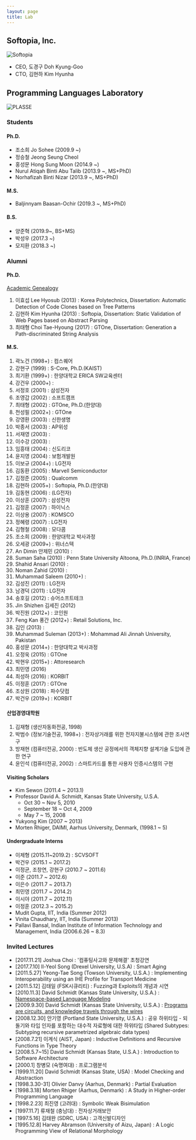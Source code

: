 ```yaml
---
layout: page
title: Lab
---
```


Softopia, Inc.
--------------

![Softopia](https://i.imgur.com/3Z4nx6n.png)

-	CEO, 도경구 Doh Kyung-Goo
-	CTO, 김현하 Kim Hyunha

Programming Languages Laboratory
--------------------------------

![PLASSE](https://i.imgur.com/HioSLuL.png)

### Students

#### Ph.D.
- 조소희 Jo Sohee (2009.9 ~)
- 정승철 Jeong Seung Cheol
- 홍성문 Hong Sung Moon (2014.9 ~)
- Nurul Atiqah Binti Abu Talib (2013.9 ~, MS+PhD)
- Norhafizah Binti Nizar (2013.9 ~, MS+PhD)

#### M.S.
- Baljinnyam Baasan-Ochir (2019.3 ~, MS+PhD)

#### B.S.
- 양준혁 (2019.9~, BS+MS)
- 박성우 (2017.3 ~)
- 모지환 (2018.3 ~)

### Alumni

#### Ph.D.
[Academic Genealogy](https://www.genealogy.math.ndsu.nodak.edu/id.php?id=81015)

1. 이효섭 Lee Hyosub (2013) : Korea Polytechnics, Dissertation: Automatic Detection of Code Clones based on Tree Patterns
2. 김현하 Kim Hyunha (2013) : Softopia, Dissertation: Static Validation of Web Pages based on Abstract Parsing
3. 최태형 Choi Tae-Hyoung (2017) : GTOne, Dissertation: Generation a Path-discriminated String Analysis

#### M.S.

1. 곽노건 (1998+) : 컴스퀘어
2. 강현구 (1999) : S-Core, Ph.D.(KAIST)
3. 최기환 (1999+) : 한양대학교 ERICA SW교육센터
4. 강건우 (2000+) :
5. 서정호 (2001) : 삼성전자
6. 조영갑 (2002) : 소프트캠프
7. 최태형 (2002) : GTOne, Ph.D.(한양대)
8. 천성필 (2002+) : GTOne
9. 강영환 (2003) : 신한생명
10. 박종서 (2003) : AP위성
11. 서재영 (2003) :
12. 이수강 (2003) :
13. 임흥태 (2004) : 신도리코
14. 윤지영 (2004) : 보험개발원
15. 이보규 (2004+) : LG전자
16. 김동환 (2005) : Marvell Semiconductor
17. 김정준 (2005) : Qualcomm
18. 김현하 (2005+) : Softopia, Ph.D.(한양대)
19. 김동현 (2006) : (LG전자)
20. 이상훈 (2007) : 삼성전자
21. 김정훈 (2007) : 하이닉스
22. 이상용 (2007) : KOMSCO
23. 정혜령 (2007) : LG전자
24. 김형철 (2008) : 모다콤
25. 조소희 (2009) : 한양대학교 박사과정
26. 오세광 (2009+) : 위너스텍
27. An Dimin 안제민 (2010) :
28. Suman Saha (2010) : Penn State University Altoona, Ph.D.(INRIA, France)
29. Shahid Ansari (2010) :
30. Noman Zahid (2010) :
31. Muhammad Saleem (2010+) :
32. 김성진 (2011) : LG전자
33. 남경덕 (2011) : LG전자
34. 송호길 (2012) : 슈어소프트테크
35. Jin Shizhen 김세진 (2012)
36. 박진원 (2012+) : 코인원
37. Feng Kan 풍간 (2012+) : Retail Solutions, Inc.
38. 김인 (2013) :
39. Muhammad Suleman (2013+) : Mohammad Ali Jinnah University, Pakistan
40. 홍성문 (2014+) : 한양대학교 박사과정
41. 오정욱 (2015) : GTOne
42. 박현우 (2015+) : Attoresearch
43. 최민영 (2016)
44. 최성하 (2016) : KORBIT
45. 이정훈 (2017) : GTOne
46. 조상원 (2018) : 파수닷컴
47. 박건우 (2019+) : KORBIT

#### 산업경영대학원
1. 김재형 (생산자동화전공, 1998)
2. 박범수 (정보기술전공, 1998+) : 전자상거래를 위한 전자지불시스템에 관한 조사연구
3. 방재현 (컴퓨터전공, 2000) : 반도체 생산 공정에서의 객체지향 설계기술 도입에 관한 연구
4. 윤인석 (컴퓨터전공, 2002) : 스마트카드를 통한 사용자 인증시스템의 구현

#### Visiting Scholars
- Kim Sewon (2011.4 ~ 2013.1)
- Professor David A. Schmidt, Kansas State University, U.S.A.
  - Oct 30 ~ Nov 5, 2010
  - September 18 ~ Oct 4, 2009
  - May 7 ~ 15, 2008
- Yukyong Kim (2007 ~ 2013)
- Morten Rhiger, DAIMI, Aarhus University, Denmark, (1998.1 ~ 5)

#### Undergraduate Interns
- 이제형 (2015.11~2019.2) : SCVSOFT
- 박건우 (2015.1 ~ 2017.2)
- 이정균, 조창연, 강현구 (2010.7 ~ 2011.6)
- 이준 (2011.7 ~ 2012.6)
- 이은수 (2011.7 ~ 2013.7)
- 최민영 (2011.7 ~ 2014.2)
- 이시야 (2011.7 ~ 2012.11)
- 이정훈 (2012.3 ~ 2015.2)
- Mudit Gupta, IIT, India (Summer 2012)
- Vinita Chaudhary, IIT, India (Summer 2013)
- Pallavi Bansal, Indian Institute of Information Technology and Management, India (2006.6.26 ~ 8.3)

### Invited Lectures
- [2017.11.21] Joshua Choi : '컴퓨팅사고와 문제해결' 초청강연
- [2017.7.10] Il-Yeol Song (Drexel University, U.S.A) : Smart Aging
- [2011.5.27] Yeong-Tae Song (Towson University, U.S.A.) : Implementing Interoperability using an IHE Profile for Transport Medicine
- [2011.5.12] 김태일 (FSK시큐리티) : Fuzzing과 Exploits의 개념과 시연
- [2010.11.3] David Schmidt (Kansas State University, U.S.A.) : [Namespace-based Language Modeling](http://santos.cs.ksu.edu/schmidt/SNU10/talkS.html)
- [2009.9.30] David Schmidt (Kansas State University, U.S.A.) : [Programs are circuits, and knowledge travels through the wires](http://santos.cs.ksu.edu/schmidt/Hanyang09/talkS.html)
- [2008.12.30] 안기영 (Portland State University, U.S.A.) : 공유 하위타입 - 되돌기와 타입 인자를 포함하는 대수적 자료형에 대한 하위타입 (Shared Subtypes: Subtyping recursive parametrized algebraic data types)
- [2008.7.21] 이계식 (AIST, Japan) : Inductive Definitions and Recursive Functions in Type Theory
- [2008.5.7~15] David Schmidt (Kansas State, U.S.A.) : Introduction to Software Architecture
- [2000.1] 창병모 (숙명여대) : 프로그램분석
- [1999.11.20] David Schmidt (Kansas State, USA) : Model Checking and Abstraction
- [1998.3.30-31] Olivier Danvy (Aarhus, Denmark) : Partial Evaluation
- [1998.3.18] Morten Rhiger (Aarhus, Denmark) : A Study in Higher-order Programming Language
- [1998.2.23] 최진영 (고려대) : Symbolic Weak Bisimulation
- [1997.11.7] 류재철 (충남대) : 전자상거래보안
- [1997.5.16] 김태완 (SDRC, USA) : 고객신발디자인
- [1995.12.8] Harvey Abramson (University of Aizu, Japan) : A Logic Programming View of Relational Morphology
